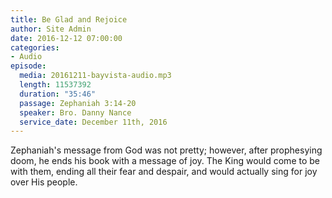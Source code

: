 ```yaml
---
title: Be Glad and Rejoice
author: Site Admin
date: 2016-12-12 07:00:00
categories:
- Audio
episode:
  media: 20161211-bayvista-audio.mp3
  length: 11537392
  duration: "35:46"
  passage: Zephaniah 3:14-20
  speaker: Bro. Danny Nance
  service_date: December 11th, 2016
---
```

Zephaniah's message from God was not pretty; however, after prophesying doom, he ends his book with a message of joy. The King would come to be with them, ending all their fear and despair, and would actually sing for joy over His people.